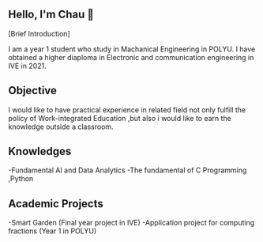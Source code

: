 ## Hello, I'm Chau 👋

[Brief Introduction]

I am a year 1 student who study in Machanical Engineering in POLYU. I have obtained a higher diaploma in Electronic and communication engineering in IVE in 2021.  

## Objective 
I would like to have practical experience in related field not only fulfill the policy of Work-integrated Education ,but also i would like to earn the knowledge outside a classroom. 

## Knowledges 
 -Fundamental AI and Data Analytics 
 -The fundamental of C Programming ,Python

## Academic Projects
-Smart Garden (Final year project in IVE) 
-Application project for computing fractions (Year 1 in POLYU)



